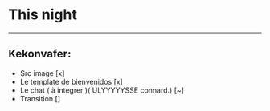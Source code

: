 # This night
--- 
## Kekonvafer:

- Src image [x]
- Le template de bienvenidos [x]
- Le chat ( à integrer )( ULYYYYYSSE connard.) [~]
- Transition []
